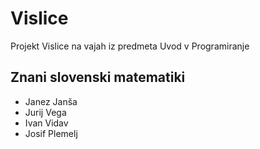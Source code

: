 # Vislice
Projekt Vislice na vajah iz predmeta Uvod v Programiranje

## Znani slovenski matematiki
- Janez Janša
- Jurij Vega
- Ivan Vidav
- Josif Plemelj